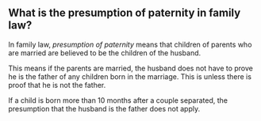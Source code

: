 ##  What is the presumption of paternity in family law?

In family law, _presumption of paternity_ means that children of parents who
are married are believed to be the children of the husband.

This means if the parents are married, the husband does not have to prove he
is the father of any children born in the marriage. This is unless there is
proof that he is not the father.

If a child is born more than 10 months after a couple separated, the
presumption that the husband is the father does not apply.
